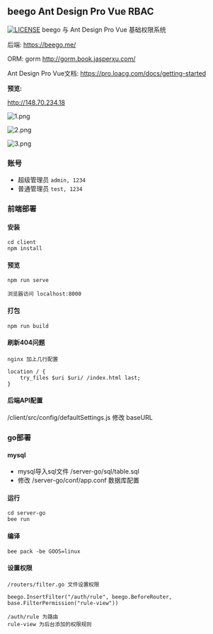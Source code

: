## beego Ant Design Pro Vue RBAC

[![LICENSE](https://img.shields.io/badge/license-Anti%20996-blue.svg)](https://github.com/996icu/996.ICU/blob/master/LICENSE)
beego 与 Ant Design Pro Vue 基础权限系统  

后端: https://beego.me/ 

ORM: gorm http://gorm.book.jasperxu.com/

Ant Design Pro Vue文档: https://pro.loacg.com/docs/getting-started

**预览:**

http://148.70.234.18



![1.png](https://image.jnemall.com/uploads/attachment/20191021/4487711810264ac99177ba5eb9f7e6b3.jpg)

![2.png](https://image.jnemall.com/uploads/attachment/20191021/676656cd0bd2536dbca48c8bf8a1c988.png)

![3.png](https://image.jnemall.com/uploads/attachment/20191021/3d8028a2f9f9c0606445cfdf8572da09.png)

### 账号
* 超级管理员 `admin, 1234` 
* 普通管理员 `test, 1234`

### 前端部署
#### 安装
```
cd client
npm install
```
#### 预览
```
npm run serve

浏览器访问 localhost:8000
```
#### 打包
```
npm run build
```
#### 刷新404问题
```
nginx 加上几行配置

location / {
    try_files $uri $uri/ /index.html last;
}
```
#### 后端API配置
/client/src/config/defaultSettings.js  修改 baseURL

### go部署

#### mysql
* mysql导入sql文件  /server-go/sql/table.sql 
* 修改 /server-go/conf/app.conf 数据库配置

#### 运行

```
cd server-go
bee run 
```

#### 编译
```
bee pack -be GOOS=linux
```

#### 设置权限
```
/routers/filter.go 文件设置权限

beego.InsertFilter("/auth/rule", beego.BeforeRouter, base.FilterPermission("rule-view"))

/auth/rule 为路由
rule-view 为后台添加的权限规则
```

